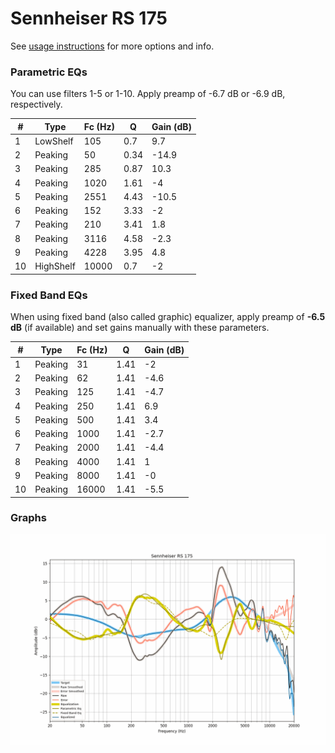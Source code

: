 # Sennheiser RS 175
See [usage instructions](https://github.com/jaakkopasanen/AutoEq#usage) for more options and info.

### Parametric EQs
You can use filters 1-5 or 1-10. Apply preamp of -6.7 dB or -6.9 dB, respectively.

|   # | Type      |   Fc (Hz) |    Q |   Gain (dB) |
|-----|-----------|-----------|------|-------------|
|   1 | LowShelf  |       105 | 0.7  |         9.7 |
|   2 | Peaking   |        50 | 0.34 |       -14.9 |
|   3 | Peaking   |       285 | 0.87 |        10.3 |
|   4 | Peaking   |      1020 | 1.61 |        -4   |
|   5 | Peaking   |      2551 | 4.43 |       -10.5 |
|   6 | Peaking   |       152 | 3.33 |        -2   |
|   7 | Peaking   |       210 | 3.41 |         1.8 |
|   8 | Peaking   |      3116 | 4.58 |        -2.3 |
|   9 | Peaking   |      4228 | 3.95 |         4.8 |
|  10 | HighShelf |     10000 | 0.7  |        -2   |

### Fixed Band EQs
When using fixed band (also called graphic) equalizer, apply preamp of **-6.5 dB** (if available) and set gains manually with these parameters.

|   # | Type    |   Fc (Hz) |    Q |   Gain (dB) |
|-----|---------|-----------|------|-------------|
|   1 | Peaking |        31 | 1.41 |        -2   |
|   2 | Peaking |        62 | 1.41 |        -4.6 |
|   3 | Peaking |       125 | 1.41 |        -4.7 |
|   4 | Peaking |       250 | 1.41 |         6.9 |
|   5 | Peaking |       500 | 1.41 |         3.4 |
|   6 | Peaking |      1000 | 1.41 |        -2.7 |
|   7 | Peaking |      2000 | 1.41 |        -4.4 |
|   8 | Peaking |      4000 | 1.41 |         1   |
|   9 | Peaking |      8000 | 1.41 |        -0   |
|  10 | Peaking |     16000 | 1.41 |        -5.5 |

### Graphs
![](./Sennheiser%20RS%20175.png)
